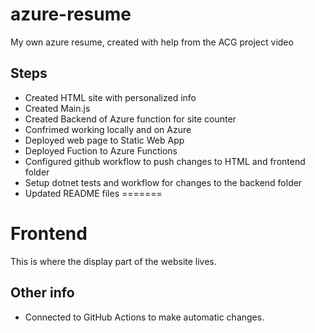 # azure-resume
My own azure resume, created with help from the ACG project video

## Steps
- Created HTML site with personalized info
- Created Main.js
- Created Backend of Azure function for site counter
- Confrimed working locally and on Azure
- Deployed web page to Static Web App
- Deployed Fuction to Azure Functions
- Configured github workflow to push changes to HTML and frontend folder
- Setup dotnet tests and workflow for changes to the backend folder
- Updated README files
=======
# Frontend
This is where the display part of the website lives.

## Other info
- Connected to GitHub Actions to make automatic changes.

